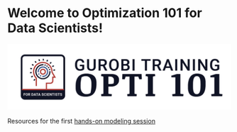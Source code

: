 
# Welcome to Optimization 101 for Data Scientists!

![Opti101Logo](Gurobi-Training-Opti-101.png)

Resources for the first [hands-on modeling session](https://github.com/Gurobi/modeling-examples/tree/master/optimization101/Modeling_Session_1)
